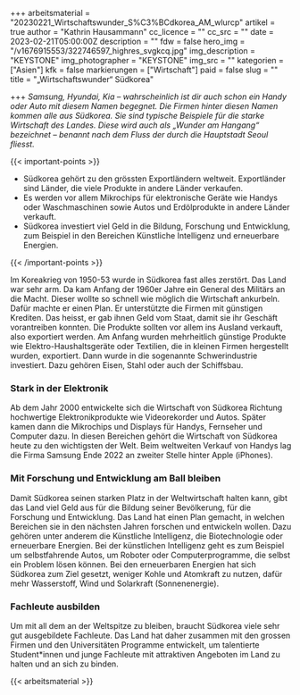 +++
arbeitsmaterial = "20230221_Wirtschaftswunder_S%C3%BCdkorea_AM_wlurcp"
artikel = true
author = "Kathrin Hausammann"
cc_licence = ""
cc_src = ""
date = 2023-02-21T05:00:00Z
description = ""
fdw = false
hero_img = "/v1676915553/322746597_highres_svgkcq.jpg"
img_description = "KEYSTONE"
img_photographer = "KEYSTONE"
img_src = ""
kategorien = ["Asien"]
kfk = false
markierungen = ["Wirtschaft"]
paid = false
slug = ""
title = "„Wirtschaftswunder“ Südkorea"

+++
_Samsung, Hyundai, Kia – wahrscheinlich ist dir auch schon ein Handy oder Auto mit diesem Namen begegnet. Die Firmen hinter diesen Namen kommen alle aus Südkorea. Sie sind typische Beispiele für die starke Wirtschaft des Landes. Diese wird auch als „Wunder am Hangang“ bezeichnet – benannt nach dem Fluss der durch die Hauptstadt Seoul fliesst._

  
{{< important-points >}} 



<ul>

<li>Südkorea gehört zu den grössten Exportländern weltweit. Exportländer sind Länder, die viele Produkte in andere Länder verkaufen.</li>

<li>Es werden vor allem Mikrochips für elektronische Geräte wie Handys oder Waschmaschinen sowie Autos und Erdölprodukte in andere Länder verkauft.</li>

<li>Südkorea investiert viel Geld in die Bildung, Forschung und Entwicklung, zum Beispiel in den Bereichen Künstliche Intelligenz und erneuerbare Energien.</li>

</ul> {{< /important-points >}}

Im Koreakrieg von 1950-53 wurde in Südkorea fast alles zerstört. Das Land war sehr arm. Da kam Anfang der 1960er Jahre ein General des Militärs an die Macht. Dieser wollte so schnell wie möglich die Wirtschaft ankurbeln. Dafür machte er einen Plan. Er unterstützte die Firmen mit günstigen Krediten. Das heisst, er gab ihnen Geld vom Staat, damit sie ihr Geschäft vorantreiben konnten. Die Produkte sollten vor allem ins Ausland verkauft, also exportiert werden. Am Anfang wurden mehrheitlich günstige Produkte wie Elektro-Haushaltsgeräte oder Textilien, die in kleinen Firmen hergestellt wurden, exportiert. Dann wurde in die sogenannte Schwerindustrie investiert. Dazu gehören Eisen, Stahl oder auch der Schiffsbau.

### Stark in der Elektronik

Ab dem Jahr 2000 entwickelte sich die Wirtschaft von Südkorea Richtung hochwertige Elektronikprodukte wie Videorekorder und Autos. Später kamen dann die Mikrochips und Displays für Handys, Fernseher und Computer dazu. In diesen Bereichen gehört die Wirtschaft von Südkorea heute zu den wichtigsten der Welt. Beim weltweiten Verkauf von Handys lag die Firma Samsung Ende 2022 an zweiter Stelle hinter Apple (iPhones).

### Mit Forschung und Entwicklung am Ball bleiben

Damit Südkorea seinen starken Platz in der Weltwirtschaft halten kann, gibt das Land viel Geld aus für die Bildung seiner Bevölkerung, für die Forschung und Entwicklung. Das Land hat einen Plan gemacht, in welchen Bereichen sie in den nächsten Jahren forschen und entwickeln wollen. Dazu gehören unter anderem die Künstliche Intelligenz, die Biotechnologie oder erneuerbare Energien. Bei der künstlichen Intelligenz geht es zum Beispiel um selbstfahrende Autos, um Roboter oder Computerprogramme, die selbst ein Problem lösen können. Bei den erneuerbaren Energien hat sich Südkorea zum Ziel gesetzt, weniger Kohle und Atomkraft zu nutzen, dafür mehr Wasserstoff, Wind und Solarkraft (Sonnenenergie).

### Fachleute ausbilden

Um mit all dem an der Weltspitze zu bleiben, braucht Südkorea viele sehr gut ausgebildete Fachleute. Das Land hat daher zusammen mit den grossen Firmen und den Universitäten Programme entwickelt, um talentierte Student*innen und junge Fachleute mit attraktiven Angeboten im Land zu halten und an sich zu binden.



 {{< arbeitsmaterial >}} 